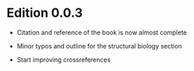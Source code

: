 # Edition 0.0.3

- Citation and reference of the book is now almost complete

- Minor typos and outline for the structural biology section

- Start improving crossreferences
